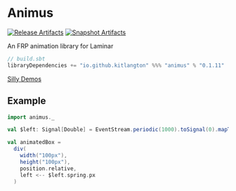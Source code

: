 # Animus

[![Release Artifacts][Badge-SonatypeReleases]][Link-SonatypeReleases]
[![Snapshot Artifacts][Badge-SonatypeSnapshots]][Link-SonatypeSnapshots]

An FRP animation library for Laminar

```sbt
// build.sbt
libraryDependencies += "io.github.kitlangton" %%% "animus" % "0.1.11"
```

[Silly Demos](https://animus-examples.surge.sh)

## Example

```scala
import animus._

val $left: Signal[Double] = EventStream.periodic(1000).toSignal(0).mapToValue(Random.nextDouble() * 1000)

val animatedBox =
  div(
    width("100px"),
    height("100px"),
    position.relative,
    left <-- $left.spring.px
  )
```

[Badge-SonatypeReleases]: https://img.shields.io/nexus/r/https/oss.sonatype.org/io.github.kitlangton/animus_2.13.svg "Sonatype Releases"
[Badge-SonatypeSnapshots]: https://img.shields.io/nexus/s/https/oss.sonatype.org/io.github.kitlangton/animus_2.13.svg "Sonatype Snapshots"
[Link-SonatypeSnapshots]: https://oss.sonatype.org/content/repositories/snapshots/io/github/kitlangton/animus_2.13/ "Sonatype Snapshots"
[Link-SonatypeReleases]: https://oss.sonatype.org/content/repositories/releases/io/github/kitlangton/animus_2.13/ "Sonatype Releases"
